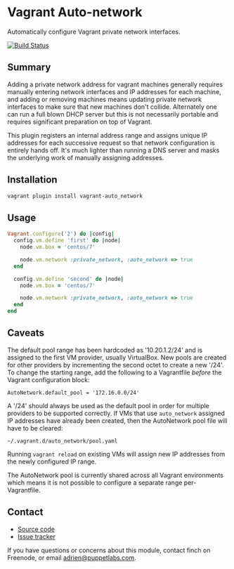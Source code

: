 Vagrant Auto-network
====================

Automatically configure Vagrant private network interfaces.

[![Build Status](https://travis-ci.org/oscar-stack/vagrant-auto_network.svg?branch=master)](https://travis-ci.org/oscar-stack/vagrant-auto_network)

Summary
-------

Adding a private network address for vagrant machines generally requires
manually entering network interfaces and IP addresses for each machine, and
adding or removing machines means updating private network interfaces to make
sure that new machines don't collide. Alternately one can run a full blown DHCP
server but this is not necessarily portable and requires significant preparation
on top of Vagrant.

This plugin registers an internal address range and assigns unique IP addresses
for each successive request so that network configuration is entirely hands off.
It's much lighter than running a DNS server and masks the underlying work of
manually assigning addresses.


Installation
------------

```bash
vagrant plugin install vagrant-auto_network
```

Usage
-----

```ruby
Vagrant.configure('2') do |config|
  config.vm.define 'first' do |node|
    node.vm.box = 'centos/7'

    node.vm.network :private_network, :auto_network => true
  end

  config.vm.define 'second' do |node|
    node.vm.box = 'centos/7'

    node.vm.network :private_network, :auto_network => true
  end
end
```


Caveats
-------

The default pool range has been hardcoded as '10.20.1.2/24' and is assigned
to the first VM provider, usually VirtualBox. New pools are created for other
providers by incrementing the second octet to create a new '/24'.
To change the starting range, add the following to a Vagrantfile _before_ the
Vagrant configuration block:

    AutoNetwork.default_pool = '172.16.0.0/24'

A '/24' should always be used as the default pool in order for multiple
providers to be supported correctly. If VMs that use `auto_network` assigned IP
addresses have already been created, then the AutoNetwork pool file will have
to be cleared:

    ~/.vagrant.d/auto_network/pool.yaml

Running `vagrant reload` on existing VMs will assign new IP addresses from the
newly configured IP range.

The AutoNetwork pool is currently shared across all Vagrant environments which
means it is not possible to configure a separate range per-Vagrantfile.


Contact
-------

  * [Source code](https://github.com/adrienthebo/vagrant-auto_network)
  * [Issue tracker](https://github.com/adrienthebo/vagrant-auto_network/issues)

If you have questions or concerns about this module, contact finch on Freenode,
or email adrien@puppetlabs.com.
